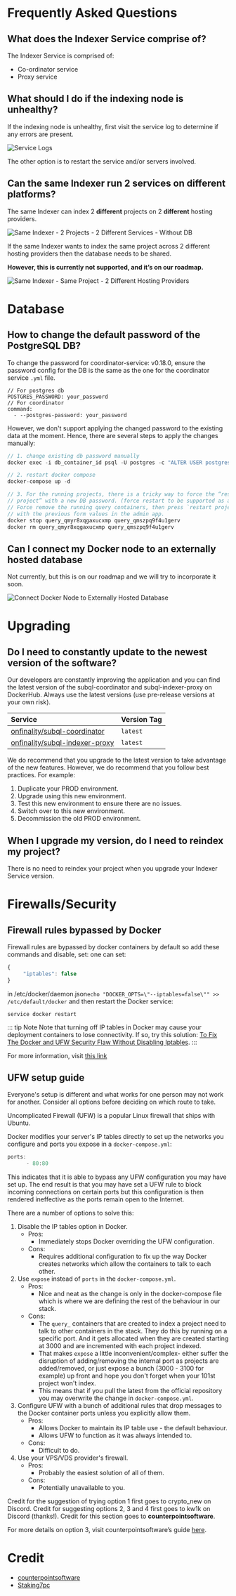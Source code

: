 # Frequently Asked Questions

## What does the Indexer Service comprise of?

The Indexer Service is comprised of:

- Co-ordinator service
- Proxy service

## What should I do if the indexing node is unhealthy?

If the indexing node is unhealthy, first visit the service log to determine if any errors are present.

![Service Logs](/assets/img/network/indexer_service_logs.png)

The other option is to restart the service and/or servers involved.

## Can the same Indexer run 2 services on different platforms?

The same Indexer can index 2 **different** projects on 2 **different** hosting providers.

![Same Indexer - 2 Projects - 2 Different Services - Without DB ](/assets/img/network/indexer_setup_distributed.png)

If the same Indexer wants to index the same project across 2 different hosting providers then the database needs to be shared.

**However, this is currently not supported, and it’s on our roadmap.**

![Same Indexer - Same Project - 2 Different Hosting Providers](/assets/img/network/indexer_setup_distributed_2.png)

# Database

## How to change the default password of the PostgreSQL DB?

To change the password for coordinator-service: v0.18.0, ensure the password config for the DB is the same as the one for the coordinator service `.yml` file.

```
// For postgres db
POSTGRES_PASSWORD: your_password
// For coordinator
command:
  - --postgres-password: your_password
```

However, we don't support applying the changed password to the existing data at the moment. Hence, there are several steps to apply the changes manually:

```jsx
// 1. change existing db password manually
docker exec -i db_container_id psql -U postgres -c "ALTER USER postgres WITH PASSWORD 'your_password'"

// 2. restart docker compose
docker-compose up -d

// 3. For the running projects, there is a tricky way to force the “restart the
// project” with a new DB password. (force restart to be supported as an option flag in the future).
// Force remove the running query containers, then press `restart project`
// with the previous form values in the admin app.
docker stop query_qmyr8xqgaxucxmp query_qmszpq9f4u1gerv
docker rm query_qmyr8xqgaxucxmp query_qmszpq9f4u1gerv
```

## Can I connect my Docker node to an externally hosted database

Not currently, but this is on our roadmap and we will try to incorporate it soon.

![Connect Docker Node to Externally Hosted Database](/assets/img/network/indexer_setup_connect_node.png)

# Upgrading

## Do I need to constantly update to the newest version of the software?

Our developers are constantly improving the application and you can find the latest version of the subql-coordinator and subql-indexer-proxy on DockerHub. Always use the latest versions (use pre-release versions at your own risk).

| Service                                                                                   | Version Tag |
| :---------------------------------------------------------------------------------------- | :---------- |
| [onfinality/subql-coordinator](https://hub.docker.com/r/onfinality/subql-coordinator)     | `latest`    |
| [onfinality/subql-indexer-proxy](https://hub.docker.com/r/onfinality/subql-indexer-proxy) | `latest`    |

We do recommend that you upgrade to the latest version to take advantage of the new features. However, we do recommend that you follow best practices. For example:

1. Duplicate your PROD environment.
2. Upgrade using this new environment.
3. Test this new environment to ensure there are no issues.
4. Switch over to this new environment.
5. Decommission the old PROD environment.

## When I upgrade my version, do I need to reindex my project?

There is no need to reindex your project when you upgrade your Indexer Service version.

# Firewalls/Security

## Firewall rules bypassed by Docker

Firewall rules are bypassed by docker containers by default so add these commands and disable, set: one can set:

```jsx
{
     "iptables": false
}
```

in /etc/docker/daemon.json`echo "DOCKER_OPTS=\"--iptables=false\"" >> /etc/default/docker` and then restart the Docker service:

`service docker restart`

::: tip Note
Note that turning off IP tables in Docker may cause your deployment containers to lose connectivity. If so, try this solution: [To Fix The Docker and UFW Security Flaw Without Disabling Iptables](https://hub.docker.com/r/chaifeng/ufw-docker-agent/).
:::

For more information, visit [this link](https://github.com/subquery/subql/issues/947)

## **UFW setup guide**

Everyone's setup is different and what works for one person may not work for another. Consider all options before deciding on which route to take.

Uncomplicated Firewall (UFW) is a popular Linux firewall that ships with Ubuntu.

Docker modifies your server's IP tables directly to set up the networks you configure and ports you expose in a `docker-compose.yml`:

```jsx
ports:
      - 80:80
```

This indicates that it is able to bypass any UFW configuration you may have set up. The end result is that you may have set a UFW rule to block incoming connections on certain ports but this configuration is then rendered ineffective as the ports remain open to the Internet.

There are a number of options to solve this:

1. Disable the IP tables option in Docker.
   - Pros:
     - Immediately stops Docker overriding the UFW configuration.
   - Cons:
     - Requires additional configuration to fix up the way Docker creates networks which allow the containers to talk to each other.
2. Use `expose` instead of `ports` in the `docker-compose.yml`.
   - Pros:
     - Nice and neat as the change is only in the docker-compose file which is where we are defining the rest of the behaviour in our stack.
   - Cons:
     - The `query_` containers that are created to index a project need to talk to other containers in the stack. They do this by running on a specific port. And it gets allocated when they are created starting at 3000 and are incremented with each project indexed.
     - That makes `expose` a little inconvenient/complex- either suffer the disruption of adding/removing the internal port as projects are added/removed, or just expose a bunch (3000 - 3100 for example) up front and hope you don't forget when your 101st project won't index.
     - This means that if you pull the latest from the official repository you may overwrite the change in `docker-compose.yml`.
3. Configure UFW with a bunch of additional rules that drop messages to the Docker container ports unless you explicitly allow them.
   - Pros:
     - Allows Docker to maintain its IP table use - the default behaviour.
     - Allows UFW to function as it was always intended to.
   - Cons:
     - Difficult to do.
4. Use your VPS/VDS provider's firewall.
   - Pros:
     - Probably the easiest solution of all of them.
   - Cons:
     - Potentially unavailable to you.

Credit for the suggestion of trying option 1 first goes to crypto_new on Discord. Credit for suggesting options 2, 3 and 4 first goes to kw1k on Discord (thanks!). Credit for this section goes to **counterpointsoftware**.

For more details on option 3, visit counterpointsoftware’s guide [here](https://github.com/counterpointsoftware/subquery-indexer/tree/documentation-gotchas-and-faqs).

# Credit

- [counterpointsoftware](https://github.com/counterpointsoftware/subquery-indexer/tree/documentation-gotchas-and-faqs)
- [Staking7pc](https://github.com/Staking7pc)
